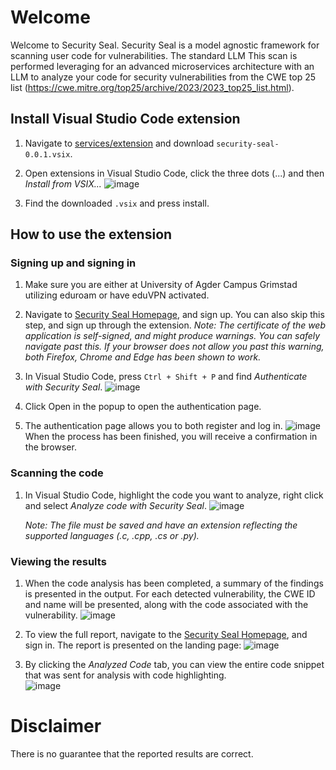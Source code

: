 # Welcome
Welcome to Security Seal. Security Seal is a model agnostic framework for scanning user code for vulnerabilities. The standard LLM  This scan is performed leveraging  for   an advanced microservices architecture with an LLM to analyze your code for security vulnerabilities from the CWE top 25 list (https://cwe.mitre.org/top25/archive/2023/2023_top25_list.html).

## **Install Visual Studio Code extension**
1. Navigate to [services/extension](https://github.com/Ic4rus90/Bachelor/tree/main/services/extension) and download `security-seal-0.0.1.vsix`.
2. Open extensions in Visual Studio Code, click the three dots (...) and then _Install from VSIX..._
![image](https://github.com/Ic4rus90/Bachelor/assets/104506911/a43c0b63-efaa-48e6-ae0b-761efa55b0c9)

3. Find the downloaded `.vsix` and press install.

## How to use the extension 

### Signing up and signing in
1. Make sure you are either at University of Agder Campus Grimstad utilizing eduroam or have eduVPN activated.

2. Navigate to [Security Seal Homepage](https://cair-gpu12.uia.no:8500), and sign up. You can also skip this step, and sign up through the extension. _Note: The certificate of the web application is self-signed, and might produce warnings. You can safely navigate past this. If your browser does not allow you past this warning, both Firefox, Chrome and Edge has been shown to work._  

3. In Visual Studio Code, press `Ctrl + Shift + P` and find _Authenticate with Security Seal_.
![image](https://github.com/Ic4rus90/Bachelor/assets/104506911/b4ec5346-6b65-4fdc-976f-11c1db6d197a)

4. Click Open in the popup to open the authentication page.

5. The authentication page allows you to both register and log in. 
   ![image](https://github.com/Ic4rus90/Bachelor/assets/104506911/ca06aae6-b89b-45a6-8fb9-346ed1573754)
   When the process has been finished, you will receive a confirmation in the browser.

### Scanning the code

1. In Visual Studio Code, highlight the code you want to analyze, right click and select _Analyze code with Security Seal_. 
   ![image](https://github.com/Ic4rus90/Bachelor/assets/104506911/d9d1a93d-b35e-4cd7-b15d-f58d9ff460da)
   
   _Note: The file must be saved and have an extension reflecting the supported languages (.c, .cpp, .cs or .py)._

### Viewing the results
1. When the code analysis has been completed, a summary of the findings is presented in the output.
   For each detected vulnerability, the CWE ID and name will be presented, along with the code associated with the vulnerability.
   ![image](https://github.com/Ic4rus90/Bachelor/assets/104506911/334e85a4-55fc-41f8-bdfa-0883db10b19d)

2. To view the full report, navigate to the [Security Seal Homepage](https://cair-gpu12.uia.no:8500), and sign in. The report is presented on the landing page:
   ![image](https://github.com/Ic4rus90/Bachelor/assets/104506911/9d059f8c-2cd8-4d14-bfbe-0e11be441688)

3. By clicking the _Analyzed Code_ tab, you can view the entire code snippet that was sent for analysis with code highlighting.  
![image](https://github.com/Ic4rus90/Bachelor/assets/104506911/41eff5c9-4731-48f0-ab4a-f0d7d72712d0)


# Disclaimer
There is no guarantee that the reported results are correct.
